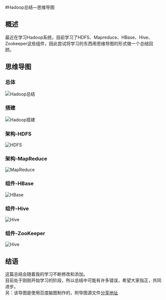 #Hadoop总结—思维导图
## 概述
最近在学习Hadoop系统，目前学习了HDFS、Mapreduce、HBase、Hive、Zookeeper这些组件，因此尝试将学习的东西用思维导图的形式做一个总结回顾。

## 思维导图
### 总体

![Hadoop总结](https://github.com/learrn/Hadoop_note/blob/master/picture/Hadoop.png?raw=true)
### 搭建
![Hadoop搭建](https://github.com/learrn/Hadoop_note/blob/master/picture/init.png?raw=true)
### 架构-HDFS
![HDFS](https://github.com/learrn/Hadoop_note/blob/master/picture/HDFS.png?raw=true)
### 架构-MapReduce
![MapReduce](https://github.com/learrn/Hadoop_note/blob/master/picture/Mapreduce.png?raw=true)
### 组件-HBase
![HBase](https://github.com/learrn/Hadoop_note/blob/master/picture/Hbase.png?raw=true)
### 组件-Hive
![Hive](https://github.com/learrn/Hadoop_note/blob/master/picture/Hive.png?raw=true)
### 组件-ZooKeeper
![Hive](https://github.com/learrn/Hadoop_note/blob/master/picture/Zookeeper.png?raw=true)

## 结语
这篇总结会随着我的学习不断修改和添加。  
目前处于刚刚开始学习的阶段，所以总结中可能有许多错误，希望大家指正，共同进步。  
另：该导图是使用百度脑图制作的，附导图源文件[分享地址](http://naotu.baidu.com/file/9a47f37aaa5248f2039b256862d006c6?token=6fa11efb1c41bac8)
